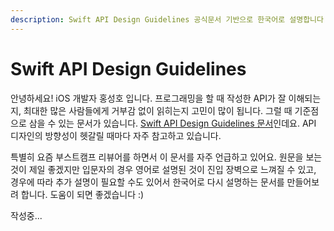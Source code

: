 ```yaml
---
description: Swift API Design Guidelines 공식문서 기반으로 한국어로 설명합니다
---
```


# Swift API Design Guidelines

안녕하세요! iOS 개발자 홍성호 입니다. 프로그래밍을 할 때 작성한 API가 잘 이해되는지, 최대한 많은 사람들에게 거부감 없이 읽히는지 고민이 많이 됩니다. 그럴 때 기준점으로 삼을 수 있는 문서가 있습니다. [Swift API Design Guidelines 문서](https://swift.org/documentation/api-design-guidelines/)인데요. API 디자인의 방향성이 헷갈릴 때마다 자주 참고하고 있습니다.

특별히 요즘 부스트캠프 리뷰어를 하면서 이 문서를 자주 언급하고 있어요. 원문을 보는 것이 제일 좋겠지만 입문자의 경우 영어로 설명된 것이 진입 장벽으로 느껴질 수 있고, 경우에 따라 추가 설명이 필요할 수도 있어서 한국어로 다시 설명하는 문서를 만들어보려 합니다. 도움이 되면 좋겠습니다 :\)

작성중...



